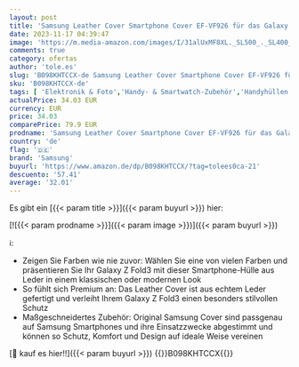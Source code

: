 ```yaml
---
layout: post
title: 'Samsung Leather Cover Smartphone Cover EF-VF926 für das Galaxy Z Fold3 5G  Handy-Hülle  echtes Leder  Schutz Case  stoßfest  premium  Schwarz'
date: 2023-11-17 04:39:47
image: 'https://m.media-amazon.com/images/I/31alUxMF8XL._SL500_._SL400_.jpg'
comments: true
category: ofertas
author: 'tole.es'
slug: 'B098KHTCCX-de Samsung Leather Cover Smartphone Cover EF-VF926 für das...'
sku: 'B098KHTCCX-de'
tags: [ 'Elektronik & Foto','Handy- & Smartwatch-Zubehör','Handyhüllen & Cover','Handys & Zubehör','Standard Handyhüllen','samsung','🇩🇪', ]
actualPrice: 34.03 EUR
currency: EUR
price: 34.03
comparePrice: 79.9 EUR
prodname: 'Samsung Leather Cover Smartphone Cover EF-VF926 für das Galaxy Z Fold3 5G  Handy-Hülle  echtes Leder  Schutz Case  stoßfest  premium  Schwarz'
country: 'de'
flag: '🇩🇪'
brand: 'Samsung'
buyurl: 'https://www.amazon.de/dp/B098KHTCCX/?tag=tolees0ca-21'
descuento: '57.41'
average: '32.01'
---
```


Es gibt ein [{{< param title >}}]({{< param buyurl >}}) hier:

[![{{< param prodname >}}]({{< param image >}})]({{< param buyurl >}})

ℹ️:

- Zeigen Sie Farben wie nie zuvor: Wählen Sie eine von vielen Farben und präsentieren Sie Ihr Galaxy Z Fold3 mit dieser Smartphone-Hülle aus Leder in einem klassischen oder modernen Look
- So fühlt sich Premium an: Das Leather Cover ist aus echtem Leder gefertigt und verleiht Ihrem Galaxy Z Fold3 einen besonders stilvollen Schutz
- Maßgeschneidertes Zubehör: Original Samsung Cover sind passgenau auf Samsung Smartphones und ihre Einsatzzwecke abgestimmt und können so Schutz, Komfort und Design auf ideale Weise vereinen

[🛒 kauf es hier!!]({{< param buyurl >}})
{{<world>}}B098KHTCCX{{</world>}}
